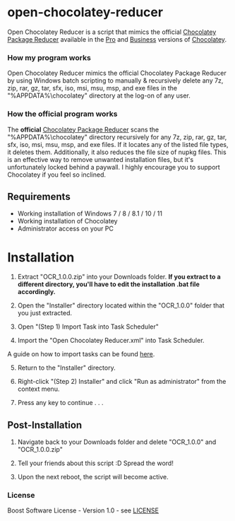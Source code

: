 # open-chocolatey-reducer
Open Chocolatey Reducer is a script that mimics the official [Chocolatey Package Reducer](https://docs.chocolatey.org/en-us/features/package-reducer#mainContent) available in the [Pro](https://chocolatey.org/pricing#pricing-faq) and [Business](https://chocolatey.org/pricing#pricing-faq) versions of [Chocolatey](https://chocolatey.org).

### How my program works
Open Chocolatey Reducer mimics the official Chocolatey Package Reducer by using Windows batch scripting to manually & recursively delete any 7z, zip, rar, gz, tar, sfx, iso, msi, msu, msp, and exe files in the "%APPDATA%\chocolatey\" directory at the log-on of any user.

### How the official program works
The __official__ [Chocolatey Package Reducer](https://docs.chocolatey.org/en-us/features/package-reducer#mainContent) scans the "%APPDATA%\chocolatey\" directory recursively for any 7z, zip, rar, gz, tar, sfx, iso, msi, msu, msp, and exe files. If it locates any of the listed file types, it deletes them. Additionally, it also reduces the file size of nupkg files. This is an effective way to remove unwanted installation files, but it's unfortunately locked behind a paywall. I highly encourage you to support Chocolatey if you feel so inclined. 

## Requirements
* Working installation of Windows 7 / 8 / 8.1 / 10 / 11
* Working installation of Chocolatey
* Administrator access on your PC

# Installation

1. Extract "OCR_1.0.0.zip" into your Downloads folder. **If you extract to a different directory, you'll have to edit the installation .bat file accordingly.**

2. Open the "Installer" directory located within the "OCR_1.0.0" folder that you just extracted.

3. Open "(Step 1) Import Task into Task Scheduler"

4. Import the "Open Chocolatey Reducer.xml" into Task Scheduler.

A guide on how to import tasks can be found [here](https://www.windowscentral.com/how-export-and-import-scheduled-tasks-windows-10).

5. Return to the "Installer" directory.

6. Right-click "(Step 2) Installer" and click "Run as administrator" from the context menu.

7. Press any key to continue . . .

## Post-Installation
1. Navigate back to your Downloads folder and delete "OCR_1.0.0" and "OCR_1.0.0.zip"

2. Tell your friends about this script :D Spread the word!

3. Upon the next reboot, the script will become active.

### License
Boost Software License - Version 1.0 - see [LICENSE](https://github.com/PixelPickaxe/open-chocolatey-reducer/blob/main/LICENSE)
